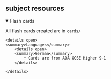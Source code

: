 ## subject resources

<details open>
<summary>Flash cards</summary>

All flash cards created are in `cards/`

    <details open>
    <summary>Languages</summary>
        <details open>
        <summary>German</summary>
            + Cards are from AQA GCSE Higher 9-1
        </details>

    </details>



</details>
